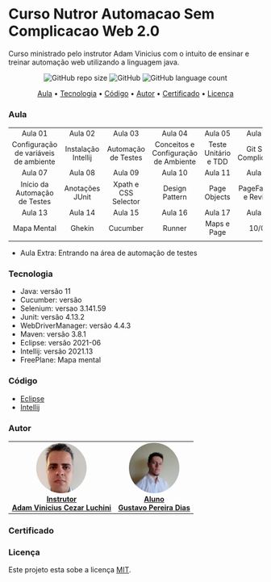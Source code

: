 # Curso Nutror Automacao Sem Complicacao Web 2.0

Curso ministrado pelo instrutor Adam Vinicius com o intuito de ensinar e treinar automação web utilizando a linguagem java.

<p align="center">
	<img alt="GitHub repo size" src="https://img.shields.io/github/repo-size/gpd38/cursoNutrorAutomacaoSemComplicacaoWeb2.0?color=blue">
	<img alt="GitHub" src="https://img.shields.io/github/license/gpd38/cursoNutrorAutomacaoSemComplicacaoWeb2.0?color=red">
	<img alt="GitHub language count" src="https://img.shields.io/github/languages/count/gpd38/cursoNutrorAutomacaoSemComplicacaoWeb2.0?color=orange">
</p>

<p align="center">
	<a href="#Aula">Aula</a> •
	<a href="#Tecnologia">Tecnologia</a> •
	<a href="#Código">Código</a> •
	<a href="#Autor">Autor</a> •
	<a href="#Certificado">Certificado</a> •
	<a href="#Licença">Licença</a>
</p>

### Aula

|||||||
|:--:|:--:|:--:|:--:|:--:|:--:|
| Aula 01 | Aula 02 | Aula 03 | Aula 04 | Aula 05 | Aula 06 |
| Configuração de variáveis de ambiente | Instalação Intellij | Automação de Testes | Conceitos e Configuração de Ambiente | Teste Unitário e TDD | Git Sem Complicação |
| Aula 07 | Aula 08 | Aula 09 | Aula 10 | Aula 11 | Aula 12 |
| Início da Automação de Testes | Anotações JUnit | Xpath e CSS Selector | Design Pattern | Page Objects | PageFactory e Revisão |
| Aula 13 | Aula 14 | Aula 15 | Aula 16 | Aula 17 | Aula 18 |
| Mapa Mental | Ghekin | Cucumber | Runner | Maps e Page | 10/08 |
|||||||

* Aula Extra: Entrando na área de automação de testes

### Tecnologia

* Java: versão 11
* Cucumber: versão 
* Selenium: versao 3.141.59
* Junit: versão 4.13.2
* WebDriverManager: versão 4.4.3
* Maven: versão 3.8.1
* Eclipse: versão 2021-06
* Intellij: versão 2021.13
* FreePlane: Mapa mental

### Código

* [Eclipse](https://github.com/gpd38/cursoNutrorAutomacaoSemComplicacaoWeb2.0/tree/master/codigoEclipse)
* [Intellij](https://github.com/gpd38/cursoNutrorAutomacaoSemComplicacaoWeb2.0/tree/master/codigoIntellij)

### Autor

<table>
	<tr>
		<td align="center">
			<a href="https://www.linkedin.com/in/adamviniciusqa/">
				<img style="border-radius: 50%;" src="https://raw.githubusercontent.com/gpd38/cursoNutrorAutomacaoSemComplicacaoWeb2.0/master/img/adam.png" width="100px;" alt="Adam Vinicius Cezar Luchini"/>
				<br /><b>Instrutor<br>Adam Vinicius Cezar Luchini</b>
			</a>
			<br />
		</td>
		<td align="center">
			<a href="https://www.linkedin.com/in/gustavopereiradias">
				<img style="border-radius: 50%;" src="https://raw.githubusercontent.com/gpd38/cursoNutrorAutomacaoSemComplicacaoWeb2.0/master/img/gustavo.png" width="100px;" alt="Gustavo Pereira Dias"/>
				<br /><b>Aluno<br>Gustavo Pereira Dias</b>
			</a>
			<br />
		</td>
	</tr>
</table>


### Certificado



### Licença

Este projeto esta sobe a licença [MIT](./LICENSE).
